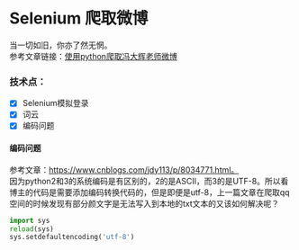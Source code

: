 # Selenium 爬取微博 #
当一切如旧，你亦了然无惘。<br>
参考文章链接：[使用python爬取冯大辉老师微博](https://www.cnblogs.com/jdy113/p/8034771.html)
### 技术点：
- [x] Selenium模拟登录
- [x] 词云
- [x] 编码问题

#### 编码问题
参考文章：https://www.cnblogs.com/jdy113/p/8034771.html。<br>
因为python2和3的系统编码是有区别的，2的是ASCII，而3的是UTF-8。所以看博主的代码是需要添加编码转换代码的，但是即便是utf-8，上一篇文章在爬取qq空间的时候发现有部分颜文字是无法写入到本地的txt文本的又该如何解决呢？
```python
import sys
reload(sys)
sys.setdefaultencoding('utf-8')
```


